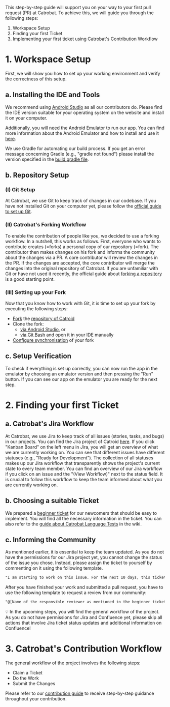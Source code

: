 This step-by-step guide will support you on your way to your first pull request (PR) at Catrobat. To achieve this, we will guide you through the following steps:
1. Workspace Setup
2. Finding your first Ticket
3. Implementing your first ticket using Catrobat's Contribution Workflow

# 1. Workspace Setup
First, we will show you how to set up your working environment and verify the correctness of this setup.


## a. Installing the IDE and Tools
We recommend using [Android Studio](https://developer.android.com/studio) as all our contributors do. Please find the IDE version suitable for your operating system on the website and install it on your computer.

Additionally, you will need the Android Emulator to run our app. You can find more information about the Android Emulator and how to install and use it [here](https://developer.android.com/studio/run/emulator?gclid=Cj0KCQjwgO2XBhCaARIsANrW2X0Ii-xtaad3FcGEIRNjOhrX_ff40NQD3e4Zu4GOmeT3IHpzG-wPdW8aAqMGEALw_wcB&gclsrc=aw.ds).

We use Gradle for automating our build process. If you get an error message concerning Gradle (e.g., "gradle not found") please install the version specified in the [build.gradle file](https://github.com/Catrobat/Catroid/blob/develop/build.gradle).


## b. Repository Setup
### (I) Git Setup
At Catrobat, we use Git to keep track of changes in our codebase. If you have not installed Git on your computer yet, please follow the [official guide to set up Git](https://docs.github.com/en/get-started/quickstart/set-up-git).

### (II) Catrobat's Forking Workflow
To enable the contribution of people like you, we decided to use a forking workflow. In a nutshell, this works as follows. First, everyone who wants to contribute creates (=forks) a personal copy of our repository (=fork). The contributor then makes changes on his fork and informs the community about the changes via a PR. A core contributor will review the changes in the PR. If the changes are accepted, the core contributor will merge the changes into the original repository of Catrobat.
If you are unfamiliar with Git or have not used it recently, the official guide about [forking a repository](https://docs.github.com/en/get-started/quickstart/fork-a-repo) is a good starting point.

### (III) Setting up your Fork
Now that you know how to work with Git, it is time to set up your fork by executing the following steps:
- [Fork](https://docs.github.com/en/get-started/quickstart/fork-a-repo#forking-a-repository) the [repository of Catroid](https://github.com/Catrobat/Catroid)
- Clone the fork:
  - [via Android Studio](https://www.geeksforgeeks.org/how-to-clone-android-project-from-github-in-android-studio/), or
  - [via Git Bash](https://docs.github.com/en/get-started/quickstart/fork-a-repo#cloning-your-forked-repository) and open it in your IDE manually
- [Configure synchronisation](https://docs.github.com/en/get-started/quickstart/fork-a-repo#configuring-git-to-sync-your-fork-with-the-original-repository) of your fork


## c. Setup Verification
To check if everything is set up correctly, you can now run the app in the emulator by choosing an emulator version and then pressing the "Run" button. If you can see our app on the emulator you are ready for the next step.



# 2. Finding your first Ticket


## a. Catrobat's Jira Workflow
At Catrobat, we use Jira to keep track of all issues (stories, tasks, and bugs) in our projects. You can find the Jira project of Catroid [here](https://jira.catrob.at/projects/CATROID/issues/CATROID-1320?filter=allopenissues).
If you click "Kanban Board" on the left menu in Jira, you will get an overview of what we are currently working on. You can see that different issues have different statuses (e.g., "Ready for Development"). The collection of all statuses makes up our Jira workflow that transparently shows the project's current state to every team member. You can find an overview of our Jira workflow if you click on an issue and the "(View Workflow)" next to the status field.
It is crucial to follow this workflow to keep the team informed about what you are currently working on.


## b. Choosing a suitable Ticket
We prepared a [beginner ticket](https://jira.catrob.at/browse/CATROID-390) for our newcomers that should be easy to implement. You will find all the necessary information in the ticket. You can also refer to the [guide about Catrobat Language Tests](https://github.com/Catrobat/Catroid/wiki/How-to-do-Catrobat-language-tests) in the wiki.


## c. Informing the Community
As mentioned earlier, it is essential to keep the team updated. As you do not have the permissions for our Jira project yet, you cannot change the status of the issue you chose. Instead, please assign the ticket to yourself by commenting on it using the following template.

```diff
"I am starting to work on this issue. For the next 10 days, this ticket is assigned to me. If I am not able to create a pull request within 10 days, anybody else can take over this issue."
```

After you have finished your work and submitted a pull request, you have to use the following template to request a review from our community:

```diff
"@[Name of the responsible reviewer as mentioned in the beginner ticket] please review my pull request [Link to PR on GitHub (e.g., https://github.com/Catrobat/Catroid/pull/4580)]."
```

💡 In the upcoming steps, you will find the general workflow of the project. As you do not have permissions for Jira and Confluence yet, please skip all actions that involve Jira ticket status updates and additional information on Confluence!



# 3. Catrobat's Contribution Workflow
The general workflow of the project involves the following steps:
- Claim a Ticket
- Do the Work
- Submit the Changes

Please refer to our [contribution guide](https://github.com/Catrobat/Catroid/blob/develop/.github/contributing.md) to receive step-by-step guidance throughout your contribution.

